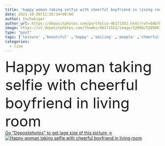 ```yaml
---
title: 'happy woman taking selfie with cheerful boyfriend in living room '
date: 2021-10-28T11:55:34+00:00
author: Ischukigor
author_url: https://depositphotos.com/portfolio-46171552.html?ref=64678756
image: https://st.depositphotos.com/thumbs/46171552/image/52090/520900188/api_thumb_450.jpg?forcejpeg=true
type: "post"
tags: ['leisure' ,'beautiful' ,'happy' ,'smiling' ,'people' ,'cheerful' ,'caucasian' ,'man' ,'technology' ,'photo' ,'picture' ,'emotion' ,'interior' ,'home' ,'couple' ,'woman' ,'cellphone' ,'device' ,'mobile' ,'phone' ,'joyful' ,'together' ,'indoors' ,'blonde' ,'attractive' ,'Jeans' ,'apartment' ,'casual' ,'handsome' ,'denim' ,'positive' ,'pleased' ,'sofa' ,'take' ,'couch' ,'relationship' ,'smartphone' ,'boyfriend' ,'girlfriend' ,'young adult' ,'Living Room' ,'spending time' ,'Selfie' ]
categories: 
  - live
---
```

<div aling="center">
            <font size="60"> Happy woman taking selfie with cheerful boyfriend in living room</font>   
</div>
<div>
    <a href='https://depositphotos.com/520900188/stock-photo-happy-woman-taking-selfie-cheerful.html?ref=64678756' target=_blank > Go "Depositphotos" to get lage size of this picture ->
        <img href='https://depositphotos.com/520900188/stock-photo-happy-woman-taking-selfie-cheerful.html?ref=64678756' src='https://st.depositphotos.com/46171552/52090/i/950/depositphotos_520900188-stock-photo-happy-woman-taking-selfie-cheerful.jpg?forcejpeg=true' alt='Happy woman taking selfie with cheerful boyfriend in living room' >
    </a>
</div>
